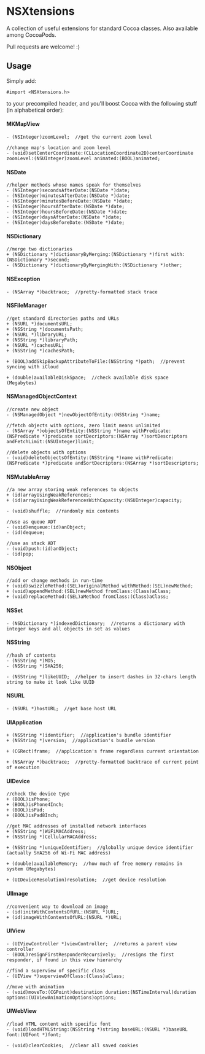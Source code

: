 NSXtensions
===========

A collection of useful extensions for standard Cocoa classes. Also available among CocoaPods.

Pull requests are welcome! :)

## Usage

Simply add:

    #import <NSXtensions.h>

to your precompiled header, and you'll boost Cocoa with the following stuff (in alphabetical order):

#### MKMapView

    - (NSInteger)zoomLevel;  //get the current zoom level
    
    //change map's location and zoom level
    - (void)setCenterCoordinate:(CLLocationCoordinate2D)centerCoordinate zoomLevel:(NSUInteger)zoomLevel animated:(BOOL)animated;

#### NSDate

    //helper methods whose names speak for themselves
    - (NSInteger)secondsAfterDate:(NSDate *)date;
    - (NSInteger)minutesAfterDate:(NSDate *)date;
    - (NSInteger)minutesBeforeDate:(NSDate *)date;
    - (NSInteger)hoursAfterDate:(NSDate *)date;
    - (NSInteger)hoursBeforeDate:(NSDate *)date;
    - (NSInteger)daysAfterDate:(NSDate *)date;
    - (NSInteger)daysBeforeDate:(NSDate *)date;

#### NSDictionary

    //merge two dictionaries
    + (NSDictionary *)dictionaryByMerging:(NSDictionary *)first with:(NSDictionary *)second;
    - (NSDictionary *)dictionaryByMergingWith:(NSDictionary *)other;

#### NSException
    
    - (NSArray *)backtrace;  //pretty-formatted stack trace
    
#### NSFileManager

    //get standard directories paths and URLs
    + (NSURL *)documentsURL;
    + (NSString *)documentsPath;
    + (NSURL *)libraryURL;
    + (NSString *)libraryPath;
    + (NSURL *)cachesURL;
    + (NSString *)cachesPath;
    
    + (BOOL)addSkipBackupAttributeToFile:(NSString *)path;  //prevent syncing with iCloud
    
    + (double)availableDiskSpace;  //check available disk space (Megabytes)
    
#### NSManagedObjectContext

    //create new object
    - (NSManagedObject *)newObjectOfEntity:(NSString *)name;
    
    //fetch objects with options, zero limit means unlimited
    - (NSArray *)objectsOfEntity:(NSString *)name withPredicate:(NSPredicate *)predicate sortDecriptors:(NSArray *)sortDescriptors andFetchLimit:(NSUInteger)limit;
    
    //delete objects with options
    - (void)deleteObjectsOfEntity:(NSString *)name withPredicate:(NSPredicate *)predicate andSortDecriptors:(NSArray *)sortDescriptors;

#### NSMutableArray

    //a new array storing weak references to objects
    + (id)arrayUsingWeakReferences;
    + (id)arrayUsingWeakReferencesWithCapacity:(NSUInteger)capacity;

    - (void)shuffle;  //randomly mix contents
    
    //use as queue ADT
    - (void)enqueue:(id)anObject;
    - (id)dequeue;
    
    //use as stack ADT
    - (void)push:(id)anObject;
    - (id)pop;

#### NSObject

    //add or change methods in run-time
    + (void)swizzleMethod:(SEL)originalMethod withMethod:(SEL)newMethod;
    + (void)appendMethod:(SEL)newMethod fromClass:(Class)aClass;
    + (void)replaceMethod:(SEL)aMethod fromClass:(Class)aClass;

#### NSSet

    - (NSDictionary *)indexedDictionary;  //returns a dictionary with integer keys and all objects in set as values

#### NSString

    //hash of contents
    - (NSString *)MD5;
    - (NSString *)SHA256;

    - (NSString *)likeUUID;  //helper to insert dashes in 32-chars length string to make it look like UUID
    
#### NSURL

    - (NSURL *)hostURL;  //get base host URL

#### UIApplication

    + (NSString *)identifier;  //application's bundle identifier
    + (NSString *)version;  //application's bundle version
    
    + (CGRect)frame;  //application's frame regardless current orientation

    + (NSArray *)backtrace;  //pretty-formatted backtrace of current point of execution

#### UIDevice

    //check the device type
    + (BOOL)isPhone;
    + (BOOL)isPhone4Inch;
    + (BOOL)isPad;
    + (BOOL)isPad8Inch;

    //get MAC addresses of installed network interfaces
    + (NSString *)WiFiMACAddress;
    + (NSString *)CellularMACAddress;
    
    + (NSString *)uniqueIdentifier;  //globally unique device identifier (actually SHA256 of Wi-Fi MAC address)
    
    + (double)availableMemory;  //how much of free memory remains in system (Megabytes)
    
    + (UIDeviceResolution)resolution;  //get device resolution

#### UIImage

    //convenient way to download an image
    - (id)initWithContentsOfURL:(NSURL *)URL;
    + (id)imageWithContentsOfURL:(NSURL *)URL;

#### UIView

    - (UIViewController *)viewController;  //returns a parent view controller
    - (BOOL)resignFirstResponderRecursively;  //resigns the first responder, if found in this view hierarchy
    
    //find a superview of specific class
    - (UIView *)superviewOfClass:(Class)aClass;
    
    //move with animation
    - (void)moveTo:(CGPoint)destination duration:(NSTimeInterval)duration options:(UIViewAnimationOptions)options;
    
#### UIWebView

    //load HTML content with specific font
    - (void)loadHTMLString:(NSString *)string baseURL:(NSURL *)baseURL font:(UIFont *)font;
    
    - (void)clearCookies;  //clear all saved cookies
